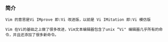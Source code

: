 ### 简介      

    Vim 的意思是Vi IMprove 即:Vi 改进版，以前是 Vi IMitation 即:Vi 模仿版     

    Vim 在Vi的基础之上做了很多改进，Vim文本编辑器包含了unix “Vi" 编辑器几乎所有的命令，并且还添加了很多新命令。



